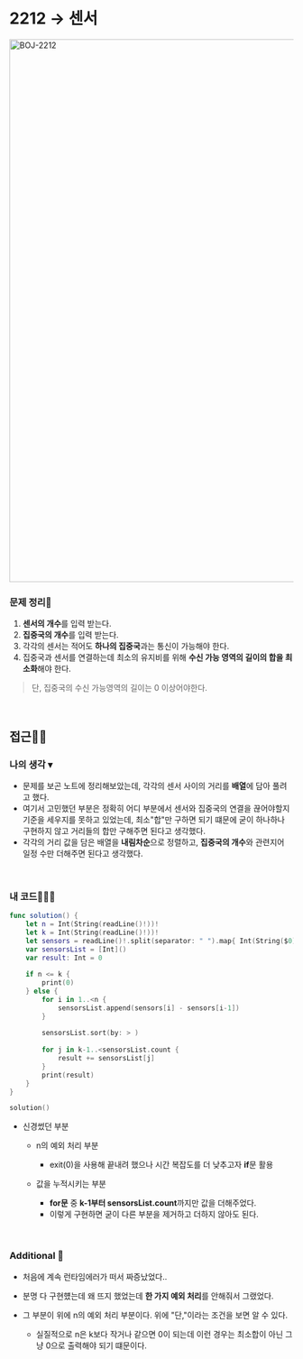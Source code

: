 # 2212 → 센서
<img width="963" alt="BOJ-2212" src="https://user-images.githubusercontent.com/64394744/165928664-1434c3c9-8ce4-4284-840a-22e0e69e9fb8.png">

</br>

### 문제 정리📝
1. **센서의 개수**를 입력 받는다.
2. **집중국의 개수**를 입력 받는다.
3. 각각의 센서는 적어도 **하나의 집중국**과는 통신이 가능해야 한다.
4. 집중국과 센서를 연결하는데 최소의 유지비를 위해 **수신 가능 영역의 길이의 합을 최소화**해야 한다.
> 단, 집중국의 수신 가능영역의 길이는 0 이상어야한다.

</br>

## 접근🚶🏻
### 나의 생각 ▾
- 문제를 보곤 노트에 정리해보았는데, 각각의 센서 사이의 거리를 **배열**에 담아 풀려고 했다.
- 여기서 고민했던 부분은 정확히 어디 부분에서 센서와 집중국의 연결을 끊어야할지 기준을 세우지를 못하고 있었는데, 최소"합"만 구하면 되기 떄문에 굳이 하나하나 구현하지 않고 거리들의 합만 구해주면 된다고 생각했다.
- 각각의 거리 값을 담은 배열을 **내림차순**으로 정렬하고, **집중국의 개수**와 관련지어 일정 수만 더해주면 된다고 생각했다. 

</br>


### 내 코드👨🏻‍💻
```swift
func solution() {
    let n = Int(String(readLine()!))!
    let k = Int(String(readLine()!))!
    let sensors = readLine()!.split(separator: " ").map{ Int(String($0))! }.sorted(by: < )
    var sensorsList = [Int]()
    var result: Int = 0
    
    if n <= k {
        print(0)
    } else {
        for i in 1..<n {
            sensorsList.append(sensors[i] - sensors[i-1])
        }
        
        sensorsList.sort(by: > )
        
        for j in k-1..<sensorsList.count {
            result += sensorsList[j]
        }
        print(result)
    }
}

solution()
```

* 신경썼던 부분
    * n의 예외 처리 부분
        * exit(0)을 사용해 끝내려 했으나 시간 복잡도를 더 낮추고자 **if**문 활용
        
    * 값을 누적시키는 부분
        * **for문** 중 **k-1부터 sensorsList.count**까지만 값을 더해주었다.
        * 이렇게 구현하면 굳이 다른 부분을 제거하고 더하지 않아도 된다.

</br>


### Additional 📂
* 처음에 계속 런타임에러가 떠서 짜증났었다..
* 분명 다 구현헀는데 왜 뜨지 했었는데 **한 가지 예외 처리**를 안해줘서 그랬었다.
* 그 부분이 위에 n의 예외 처리 부분이다. 위에 "단,"이라는 조건을 보면 알 수 있다.

    * 실질적으로 n은 k보다 작거나 같으면 0이 되는데 이런 경우는 최소합이 아닌 그냥 0으로 출력해야 되기 떄문이다.
